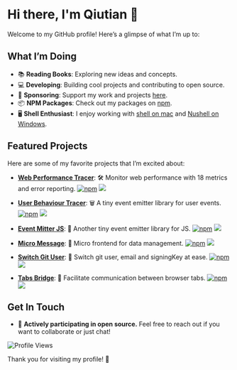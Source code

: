 # Hi there, I'm Qiutian 👋

Welcome to my GitHub profile! Here’s a glimpse of what I’m up to:

## What I’m Doing

- 📚 **Reading Books**: Exploring new ideas and concepts.
- 💻 **Developing**: Building cool projects and contributing to open source.
- 💸 **Sponsoring**: Support my work and projects [here](https://github.com/qiutian00?tab=sponsoring).
- 📦 **NPM Packages**: Check out my packages on [npm](https://www.npmjs.com/~qiutian00).
- 🖥️ **Shell Enthusiast**: I enjoy working with [shell on mac](https://ubuntu.com/tutorials/command-line-for-beginners#1-overview) and [Nushell on Windows](https://www.nushell.sh/book/).

## Featured Projects

Here are some of my favorite projects that I’m excited about:

- **[Web Performance Tracer](https://github.com/qiutian00/web-performance-tracer)**: 🛠️ Monitor web performance with 18 metrics and error reporting.
  [![npm](https://img.shields.io/npm/v/web-performance-tracer.svg)](https://npmjs.com/package/web-performance-tracer) [![](https://img.shields.io/npm/dt/web-performance-tracer?style=flat&label=downloads&color=3b9648&labelColor=484848&logo=npm)](https://www.npmjs.com/package/web-performance-tracer)

- **[User Behaviour Tracer](https://www.npmjs.com/package/user-behaviour-tracer)**: 🗑	 A tiny event emitter library for user events.
  [![npm](https://img.shields.io/npm/v/user-behaviour-tracer.svg)](https://npmjs.com/package/user-behaviour-tracer) [![](https://img.shields.io/npm/dt/user-behaviour-tracer?style=flat&label=downloads&color=3b9648&labelColor=484848&logo=npm)](https://www.npmjs.com/package/user-behaviour-tracer)

- **[Event Mitter JS](https://github.com/qiutian00/event-mitter-js)**: 🌻 Another tiny event emitter library for JS.
  [![npm](https://img.shields.io/npm/v/event-mitter-js.svg)](https://npmjs.com/package/event-mitter-js) [![](https://img.shields.io/npm/dt/event-mitter-js?style=flat&label=downloads&color=3b9648&labelColor=484848&logo=npm)](https://www.npmjs.com/package/event-mitter-js)

- **[Micro Message](https://github.com/qiutian00/micro-message)**: 🌸 Micro frontend for data management.
  [![npm](https://img.shields.io/npm/v/micro-message.svg)](https://npmjs.com/package/micro-message) [![](https://img.shields.io/npm/dt/micro-message?style=flat&label=downloads&color=3b9648&labelColor=484848&logo=npm)](https://www.npmjs.com/package/micro-message)

- **[Switch Git User](https://github.com/qiutian00/sugit)**: 🔨	 Switch git user, email and signingKey at ease.
  [![npm](https://img.shields.io/npm/v/sugit.svg)](https://npmjs.com/package/sugit) [![](https://img.shields.io/npm/dt/sugit?style=flat&label=downloads&color=3b9648&labelColor=484848&logo=npm)](https://www.npmjs.com/package/sugit)

- **[Tabs Bridge](https://github.com/qiutian00/tabs-bridge)**: 🌿 Facilitate communication between browser tabs.
  [![npm](https://img.shields.io/npm/v/tabs-bridge.svg)](https://npmjs.com/package/tabs-bridge) [![](https://img.shields.io/npm/dt/tabs-bridge?style=flat&label=downloads&color=3b9648&labelColor=484848&logo=npm)](https://www.npmjs.com/package/tabs-bridge)

## Get In Touch

- 💬 **Actively participating in open source.** Feel free to reach out if you want to collaborate or just chat!

![Profile Views](https://komarev.com/ghpvc/?username=qiutian00&style=plastic)

Thank you for visiting my profile! 🌟
